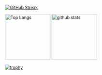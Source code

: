 [![GitHub Streak](http://github-readme-streak-stats.herokuapp.com?user=myzw1030&theme=dark&hide_border=true&border_radius=5&card_width=600)](https://git.io/streak-stats)

<p align="left"> 
  <img alt="Top Langs" height="150px" src="https://github-readme-stats.vercel.app/api/top-langs/?username=myzw1030&layout=compact&count_private=true&show_icons=true&theme=onedark" />
  <img alt="github stats" height="150px" src="https://github-readme-stats.vercel.app/api?username=myzw1030&count_private=true&show_icons=true&show_icons=true&theme=onedark" />
</p>

[![trophy](https://github-profile-trophy.vercel.app/?username=myzw1030&theme=onedark&column=7
)](https://github.com/ryo-ma/github-profile-trophy)

